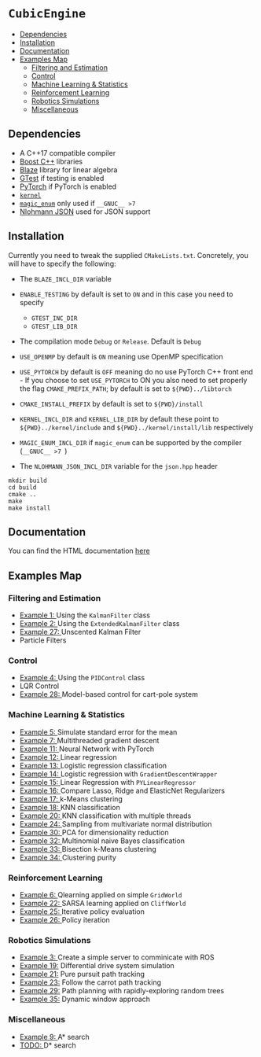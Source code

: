 # ```CubicEngine```

* [Dependencies](#dependencies)
* [Installation](#nstallation)
* [Documentation](#documentation)
* [Examples Map](#examples_map)
    * [Filtering and Estimation](#filtering_and_esitmation)
    * [Control](#control)
    * [Machine Learning & Statistics](#machine_learning)
    * [Reinforcement Learning](#reinforcement_learning)
    * [Robotics Simulations](#using_ros)
    * [Miscellaneous](#miscellaneous)

## <a name="dependencies"></a> Dependencies

- A C++17 compatible compiler
- <a href="https://www.boost.org/">Boost C++</a> libraries
- <a href="https://bitbucket.org/blaze-lib/blaze/wiki/browse/">Blaze</a> library for linear algebra
- <a href="https://github.com/google/googletest">GTest</a> if testing is enabled
- <a href="https://pytorch.org/">PyTorch</a> if PyTorch is enabled
- <a href="https://github.com/pockerman/compute_engine/tree/master/kernel">```kernel```</a>
- <a href="https://github.com/Neargye/magic_enum">```magic_enum```</a> only used if ```__GNUC__ >7 ```
- <a href="https://github.com/nlohmann/json">Nlohmann JSON</a> used for JSON support

## <a name="nstallation"></a> Installation

Currently you need to tweak the supplied ```CMakeLists.txt```. Concretely, you will have to
specify the following:

- The ```BLAZE_INCL_DIR``` variable
- ```ENABLE_TESTING``` by default is set to ```ON``` and in this case you need to specify
    - ```GTEST_INC_DIR```
    - ```GTEST_LIB_DIR```
- The compilation mode ```Debug``` or ```Release```. Default is ```Debug```
- ```USE_OPENMP``` by default is ```ON``` meaning use OpenMP specification
- ```USE_PYTORCH``` by default is ```OFF``` meaning do no use PyTorch C++ front end 
		- If you choose to set ```USE_PYTORCH``` to ON you also need to set properly the flag ```CMAKE_PREFIX_PATH```; by default is set to ```${PWD}../libtorch``` 

- ```CMAKE_INSTALL_PREFIX``` by default is set to ```${PWD}/install```
- ```KERNEL_INCL_DIR``` and ```KERNEL_LIB_DIR``` by default these point to ```${PWD}../kernel/include``` and  ```${PWD}../kernel/install/lib``` respectively
- ```MAGIC_ENUM_INCL_DIR``` if ```magic_enum``` can be supported by the compiler (```__GNUC__ >7 ```)
- The ```NLOHMANN_JSON_INCL_DIR``` variable for the ```json.hpp``` header

```
mkdir build
cd build
cmake ..
make
make install
```

## <a name="documentation"></a> Documentation

You can find the HTML documentation <a href="https://pockerman.github.io/cubic_engine_doc/">here</a>

## <a name="examples_map"></a> Examples Map

### <a name="filtering_and_esitmation"></a> Filtering and Estimation

- <a href="examples/exe1/doc/exe.ipynb">Example 1: </a> Using the ```KalmanFilter``` class
- <a href="examples/exe2/doc/exe.ipynb">Example 2: </a> Using the ```ExtendedKalmanFilter``` class
- <a href="examples/exe27/doc/exe.ipynb">Example 27: </a> Unscented Kalman Filter
- Particle Filters

### <a name="control"></a> Control

- <a href="#">Example 4: </a> Using the ```PIDControl``` class
- LQR Control
- <a href="examples/exe28/doc/exe.ipynb">Example 28: </a> Model-based control for cart-pole system

### <a name="machine_learning"></a> Machine Learning & Statistics

- <a href="examples/exe5/doc/exe.md">Example 5: </a> Simulate standard error for the mean
- <a href="examples/exe7/doc/exe.md">Example 7: </a> Multithreaded  gradient descent
- <a href="examples/exe11/doc/exe.md">Example 11: </a> Neural Network with PyTorch
- <a href="examples/exe12/doc/exe.ipynb">Example 12: </a> Linear regression
- <a href="examples/exe13/doc/exe.md">Example 13: </a> Logistic regression classification
- <a href="examples/exe14/doc/exe.md">Example 14: </a> Logistic regression with ```GradientDescentWrapper```
- <a href="examples/exe15/doc/exe.md">Example 15: </a> Linear Regression with ```PYLinearRegressor```
- <a href="examples/exe16/doc/exe.md">Example 16: </a> Compare Lasso, Ridge and ElasticNet Regularizers
- <a href="examples/exe17/doc/exe.md">Example 17: </a> k-Means clustering
- <a href="examples/exe18/doc/exe.md">Example 18: </a> KNN classification
- <a href="examples/exe20/doc/exe.md">Example 20: </a> KNN classification with multiple threads
- <a href="examples/exe24/doc/exe.ipynb">Example 24: </a> Sampling from multivariate normal distribution
- <a href="examples/exe30/doc/exe.ipynb">Example 30: </a> PCA for dimensionality reduction
- <a href="examples/exe32/doc/exe.ipynb">Example 32: </a> Multinomial naive Bayes classification
- <a href="examples/exe33/doc/exe.ipynb">Example 33: </a> Bisection k-Means clustering 
- <a href="examples/exe34/doc/exe.ipynb">Example 34: </a> Clustering purity 

### <a name="reinforcement_learning"></a> Reinforcement Learning

- <a href="examples/exe6/doc/exe.ipynb">Example 6: </a> Qlearning applied on simple ```GridWorld```
- <a href="examples/exe22/doc/exe.ipynb">Example 22: </a> SARSA learning applied on ```CliffWorld```
- <a href="examples/exe25/doc/exe.ipynb">Example 25: </a> Iterative policy evaluation
- <a href="examples/exe26/doc/exe.ipynb">Example 26: </a> Policy iteration 

### <a name="using_ros"></a> Robotics Simulations

- <a href="#">Example 3: </a> Create a simple server to comminicate with ROS
- <a href="examples/exe19/doc/exe.ipynb">Example 19:</a> Differential drive system simulation
- <a href="#">Example 21:</a> Pure pursuit path tracking
- <a href="examples/exe23/doc/exe.ipynb">Example 23:</a> Follow the carrot path tracking
- <a href="examples/exe29/doc/exe.ipynb">Example 29:</a> Path planning with rapidly-exploring random trees
- <a href="examples/exe35/doc/exe.ipynb">Example 35:</a> Dynamic window approach  

### <a name="miscellaneous"></a>Miscellaneous

- <a href="examples/exe9/doc/exe.md">Example 9: </a> A* search
- <a href="#">TODO: </a> D* search


